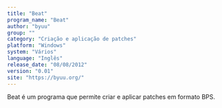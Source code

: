 ```yaml
---
title: "Beat"
program_name: "Beat"
author: "byuu"
group: ""
category: "Criação e aplicação de patches"
platform: "Windows"
system: "Vários"
language: "Inglês"
release_date: "08/08/2012"
version: "0.01"
site: "https://byuu.org/"
---
```

Beat é um programa que permite criar e aplicar patches em formato BPS.
